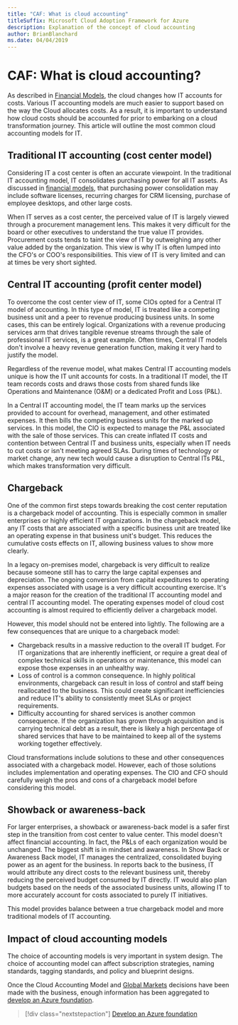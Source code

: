 ```yaml
---
title: "CAF: What is cloud accounting"
titleSuffix: Microsoft Cloud Adoption Framework for Azure
description: Explanation of the concept of cloud accounting
author: BrianBlanchard
ms.date: 04/04/2019
---
```


<!-- markdownlint-disable MD026 -->

# CAF: What is cloud accounting?

As described in [Financial Models](financial-models.md), the cloud changes how IT accounts for costs. Various IT accounting models are much easier to support based on the way the Cloud allocates costs. As a result, it is important to understand how cloud costs should be accounted for prior to embarking on a cloud transformation journey. This article will outline the most common cloud accounting models for IT.

## Traditional IT accounting (cost center model)

Considering IT a cost center is often an accurate viewpoint. In the traditional IT accounting model, IT consolidates purchasing power for all IT assets. As discussed in [financial models](financial-models.md), that purchasing power consolidation may include software licenses, recurring charges for CRM licensing, purchase of employee desktops, and other large costs.

When IT serves as a cost center, the perceived value of IT is largely viewed through a procurement management lens. This makes it very difficult for the board or other executives to understand the true value IT provides. Procurement costs tends to taint the view of IT by outweighing any other value added by the organization. This view is why IT is often lumped into the CFO's or COO's responsibilities. This view of IT is very limited and can at times be very short sighted.

## Central IT accounting (profit center model)

To overcome the cost center view of IT, some CIOs opted for a Central IT model of accounting. In this type of model, IT is treated like a competing business unit and a peer to revenue producing business units. In some cases, this can be entirely logical. Organizations with a revenue producing services arm that drives tangible revenue streams through the sale of professional IT services, is a great example. Often times, Central IT models don't involve a heavy revenue generation function, making it very hard to justify the model.

Regardless of the revenue model, what makes Central IT accounting models unique is how the IT unit accounts for costs. In a traditional IT model, the IT team records costs and draws those costs from shared funds like Operations and Maintenance (O&M) or a dedicated Profit and Loss (P&L).

In a Central IT accounting model, the IT team marks up the services provided to account for overhead, management, and other estimated expenses. It then bills the competing business units for the marked up services. In this model, the CIO is expected to manage the P&L associated with the sale of those services. This can create inflated IT costs and contention between Central IT and business units, especially when IT needs to cut costs or isn't meeting agreed SLAs. During times of technology or market change, any new tech would cause a disruption to Central ITs P&L, which makes transformation very difficult.

## Chargeback

One of the common first steps towards breaking the cost center reputation is a chargeback model of accounting. This is especially common in smaller enterprises or highly efficient IT organizations. In the chargeback model, any IT costs that are associated with a specific business unit are treated like an operating expense in that business unit's budget. This reduces the cumulative costs effects on IT, allowing business values to show more clearly.

In a legacy on-premises model, chargeback is very difficult to realize because someone still has to carry the large capital expenses and depreciation. The ongoing conversion from capital expeditures to operating expenses associated with usage is a very difficult accounting exercise. It's a major reason for the creation of the traditional IT accounting model and central IT accounting model. The operating expenses model of cloud cost accounting is almost required to efficiently deliver a chargeback model.

However, this model should not be entered into lightly. The following are a few consequences that are unique to a chargeback model:

- Chargeback results in a massive reduction to the overall IT budget. For IT organizations that are inherently inefficient, or require a great deal of complex technical skills in operations or maintenance, this model can expose those expenses in an unhealthy way.
- Loss of control is a common consequence. In highly political environments, chargeback can result in loss of control and staff being reallocated to the business. This could create significant inefficiencies and reduce IT's ability to consistently meet SLAs or project requirements.
- Difficulty accounting for shared services is another common consequence. If the organization has grown through acquisition and is carrying technical debt as a result, there is likely a high percentage of shared services that have to be maintained to keep all of the systems working together effectively.

Cloud transformations include solutions to these and other consequences associated with a chargeback model. However, each of those solutions includes implementation and operating expenses. The CIO and CFO should carefully weigh the pros and cons of a chargeback model before considering this model.

## Showback or awareness-back

For larger enterprises, a showback or awareness-back model is a safer first step in the transition from cost center to value center. This model doesn't affect financial accounting. In fact, the P&Ls of each organization would be unchanged. The biggest shift is in mindset and awareness. In Show Back or Awareness Back model, IT manages the centralized, consolidated buying power as an agent for the business. In reports back to the business, IT would attribute any direct costs to the relevant business unit, thereby reducing the perceived budget consumed by IT directly. IT would also plan budgets based on the needs of the associated business units, allowing IT to more accurately account for costs associated to purely IT initiatives.

This model provides balance between a true chargeback model and more traditional models of IT accounting.

## Impact of cloud accounting models

The choice of accounting models is very important in system design. The choice of accounting model can affect subscription strategies, naming standards, tagging standards, and policy and blueprint designs.

Once the Cloud Accounting Model and [Global Markets](global-markets.md) decisions have been made with the business, enough information has been aggregated to [develop an Azure foundation](../ready/index.md).

> [!div class="nextstepaction"]
> [Develop an Azure foundation](../ready/index.md)
